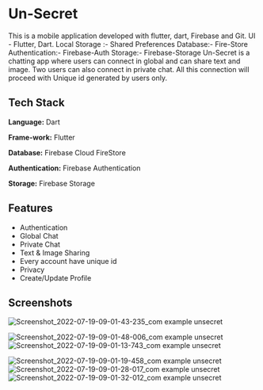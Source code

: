 
#  Un-Secret

This is a mobile application developed with flutter, dart, Firebase and Git. UI - Flutter, Dart. Local Storage :- Shared Preferences
Database:- Fire-Store Authentication:- Firebase-Auth Storage:- Firebase-Storage
Un-Secret is a chatting app where users can connect in global and can share text and image. Two users can also connect in private chat. All this connection will proceed with Unique id generated by users only.
## Tech Stack

**Language:** Dart

**Frame-work:** Flutter

**Database:** Firebase Cloud FireStore

**Authentication:** Firebase Authentication

**Storage:** Firebase Storage


## Features

- Authentication
- Global Chat
- Private Chat
- Text & Image Sharing
- Every account have unique id
- Privacy
- Create/Update Profile


## Screenshots
![Screenshot_2022-07-19-09-01-43-235_com example unsecret](https://user-images.githubusercontent.com/66901651/179659596-2c879168-31a3-4d55-aa1a-21baed6ab781.jpg)


![Screenshot_2022-07-19-09-01-48-006_com example unsecret](https://user-images.githubusercontent.com/66901651/179659609-a09415e5-0551-40e9-87ef-26973cd97e5a.jpg)
![Screenshot_2022-07-19-09-01-13-743_com example unsecret](https://user-images.githubusercontent.com/66901651/179659620-3d926944-4086-4857-ae38-7eac36e7184d.jpg)

![Screenshot_2022-07-19-09-01-19-458_com example unsecret](https://user-images.githubusercontent.com/66901651/179659635-79e3953c-e886-4cdf-8ef2-ab140e26544f.jpg)
![Screenshot_2022-07-19-09-01-28-017_com example unsecret](https://user-images.githubusercontent.com/66901651/179659644-9c7e1fd9-0a99-4123-a6d7-e6b38a56c738.jpg)
![Screenshot_2022-07-19-09-01-32-012_com example unsecret](https://user-images.githubusercontent.com/66901651/179659653-d988127c-7f05-4586-a167-710836dad590.jpg)
